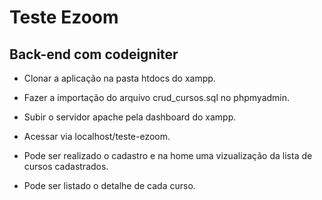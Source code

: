 # Teste Ezoom
## Back-end com codeigniter

 - Clonar a aplicação na pasta htdocs do xampp.
 - Fazer a importação do arquivo crud_cursos.sql no phpmyadmin.
 - Subir o servidor apache pela dashboard do xampp.
 - Acessar via localhost/teste-ezoom.

 - Pode ser realizado o cadastro e na home uma vizualização da lista de cursos cadastrados.
 - Pode ser listado o detalhe de cada curso.

